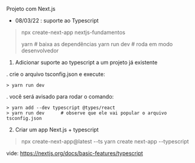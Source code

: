 Projeto com Next.js

- 08/03/22 : suporte ao Typescript

> npx create-next-app nextjs-fundamentos
> 
> yarn           # baixa as dependências
> yarn run dev   # roda em modo desenvolvedor


1) Adicionar suporte ao typescript a um projeto já existente

  . crie o arquivo tsconfig.json e execute:

    > yarn run dev

  . você será avisado para rodar o comando:

    > yarn add --dev typescript @types/react
    > yarn run dev      # observe que ele vai popular o arquivo tsconfig.json

2) Criar um app Next.js + typescript

  > npx create-next-app@latest --ts
  > yarn create next-app --typescript

  vide: https://nextjs.org/docs/basic-features/typescript


